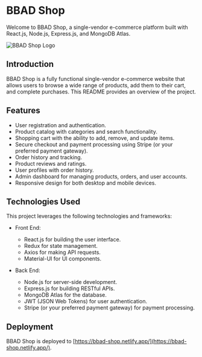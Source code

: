 # BBAD Shop

Welcome to BBAD Shop, a single-vendor e-commerce platform built with React.js, Node.js, Express.js, and MongoDB Atlas.

![BBAD Shop Logo](https://github.com/ppoompich/bbad-store-frontend/raw/master/public/logo192.png)


## Introduction

BBAD Shop is a fully functional single-vendor e-commerce website that allows users to browse a wide range of products, add them to their cart, and complete purchases. This README provides an overview of the project.

## Features

- User registration and authentication.
- Product catalog with categories and search functionality.
- Shopping cart with the ability to add, remove, and update items.
- Secure checkout and payment processing using Stripe (or your preferred payment gateway).
- Order history and tracking.
- Product reviews and ratings.
- User profiles with order history.
- Admin dashboard for managing products, orders, and user accounts.
- Responsive design for both desktop and mobile devices.

## Technologies Used

This project leverages the following technologies and frameworks:

- Front End:
  - React.js for building the user interface.
  - Redux for state management.
  - Axios for making API requests.
  - Material-UI for UI components.

- Back End:
  - Node.js for server-side development.
  - Express.js for building RESTful APIs.
  - MongoDB Atlas for the database.
  - JWT (JSON Web Tokens) for user authentication.
  - Stripe (or your preferred payment gateway) for payment processing.

## Deployment

BBAD Shop is deployed to [https://bbad-shop.netlify.app/](https://bbad-shop.netlify.app/).
